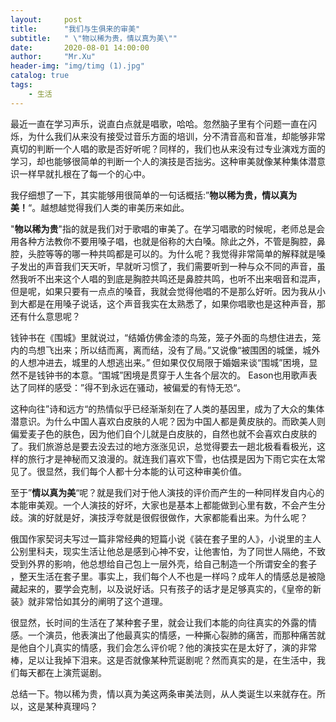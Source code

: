 ```yaml
---
layout:     post
title:      "我们与生俱来的审美"
subtitle:   " \"物以稀为贵，情以真为美\""
date:       2020-08-01 14:00:00
author:     "Mr.Xu"
header-img: "img/timg (1).jpg"
catalog: true
tags:
    - 生活
---
```




最近一直在学习声乐，说直白点就是唱歌，哈哈。忽然脑子里有个问题一直在闪烁，为什么我们从来没有接受过音乐方面的培训，分不清音高和音准，却能够非常真切的判断一个人唱的歌是否好听呢？同样的，我们也从来没有过专业演戏方面的学习，却也能够很简单的判断一个人的演技是否拙劣。这种审美就像某种集体潜意识一样早就扎根在了每一个的心中。

我仔细想了一下，其实能够用很简单的一句话概括:”**物以稀为贵，情以真为美！**“。越想越觉得我们人类的审美历来如此。

"**物以稀为贵**"指的就是我们对于歌唱的审美了。在学习唱歌的时候呢，老师总是会用各种方法教你不要用嗓子唱，也就是俗称的大白嗓。除此之外，不管是胸腔，鼻腔，头腔等等的哪一种共鸣都是可以的。为什么呢？我觉得非常简单的解释就是嗓子发出的声音我们天天听，早就听习惯了，我们需要听到一种与众不同的声音，虽然我听不出来这个人唱的到底是胸腔共鸣还是鼻腔共鸣，也听不出来咽音和混声，但是呢，如果只要有一点点的嗓音，我就会觉得他唱的不是那么好听。因为我从小到大都是在用嗓子说话，这个声音我实在太熟悉了，如果你唱歌也是这种声音，那还有什么意思呢？

钱钟书在《围城》里就说过，“结婚仿佛金漆的鸟笼，笼子外面的鸟想住进去，笼内的鸟想飞出来；所以结而离，离而结，没有了局。”又说像“被围困的城堡，城外的人想冲进去，城里的人想逃出来。” 但如果仅仅局限于婚姻来谈“围城”困境，显然不是钱钟书的本意。“围城”困境是贯穿于人生各个层次的。 Eason也用歌声表达了同样的感受：”得不到永远在骚动，被偏爱的有恃无恐“。

这种向往”诗和远方“的热情似乎已经渐渐刻在了人类的基因里，成为了大众的集体潜意识。为什么中国人喜欢白皮肤的人呢？因为中国人都是黄皮肤的。而欧美人则偏爱麦子色的肤色，因为他们自个儿就是白皮肤的，自然也就不会喜欢白皮肤的了。我们旅游总是要去没去过的地方涨涨见识，总觉得要去一趟北极看看极光，这样的旅行才是神秘而又浪漫的。就连我们喜欢下雪，也估摸是因为下雨它实在太常见了。很显然，我们每个人都十分本能的认可这种审美价值。

至于”**情以真为美**“呢？就是我们对于他人演技的评价而产生的一种同样发自内心的本能审美观。一个人演技的好坏，大家也是基本上都能做到心里有数，不会产生分歧。演的好就是好，演技浮夸就是很假很做作，大家都能看出来。为什么呢？

俄国作家契诃夫写过一篇非常经典的短篇小说《装在套子里的人》，小说里的主人公别里科夫，现实生活让他总是感到心神不安，让他害怕，为了同世人隔绝，不致受到外界的影响，他总想给自己包上一层外壳，给自己制造一个所谓安全的套子 ，整天生活在套子里。事实上，我们每个人不也是一样吗？成年人的情感总是被隐藏起来的，要学会克制，以及说好话。只有孩子的话才是足够真实的，《皇帝的新装》就非常恰如其分的阐明了这个道理。

很显然，长时间的生活在了某种套子里，就会让我们本能的向往真实的外露的情感。一个演员，他表演出了他最真实的情感，一种撕心裂肺的痛苦，而那种痛苦就是他自个儿真实的情感，我们会怎么评价呢？他的演技实在是太好了，演的非常棒，足以让我掉下泪来。这是否就像某种荒诞剧呢？然而真实的是，在生活中，我们每天都在上演荒诞剧。

总结一下。物以稀为贵，情以真为美这两条审美法则，从人类诞生以来就存在。所以，这是某种真理吗？